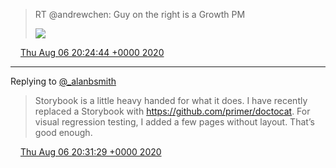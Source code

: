> RT @andrewchen: Guy on the right is a Growth PM 
> 
> ![](media/1291470284957130752-Eetm2bZU0AAsG7A.jpg)

<img src="media/tweet.ico" width="12" /> [Thu Aug 06 20:24:44 +0000 2020](https://twitter.com/maiertech/status/1291470284957130752)

----

Replying to [@_alanbsmith](https://twitter.com/_alanbsmith/status/1291407973080682498)

> Storybook is a little heavy handed for what it does. I have recently replaced a Storybook with https://github.com/primer/doctocat. For visual regression testing, I added a few pages without layout. That’s good enough.

<img src="media/tweet.ico" width="12" /> [Thu Aug 06 20:31:29 +0000 2020](https://twitter.com/maiertech/status/1291471979858530312)